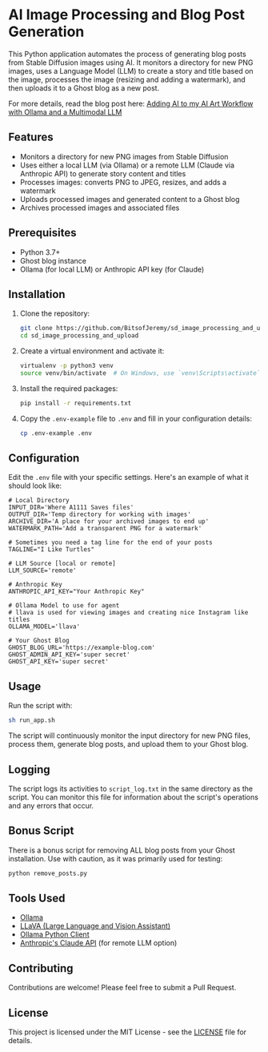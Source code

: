 # AI Image Processing and Blog Post Generation

This Python application automates the process of generating blog posts from Stable Diffusion images using AI. It monitors a directory for new PNG images, uses a Language Model (LLM) to create a story and title based on the image, processes the image (resizing and adding a watermark), and then uploads it to a Ghost blog as a new post.

For more details, read the blog post here:
[Adding AI to my AI Art Workflow with Ollama and a Multimodal LLM](https://bits.jeremyschroeder.net/adding-ai-to-my-ai-art-worklfow-with-ollama-and-a-multimodal-llm/)

## Features

- Monitors a directory for new PNG images from Stable Diffusion
- Uses either a local LLM (via Ollama) or a remote LLM (Claude via Anthropic API) to generate story content and titles
- Processes images: converts PNG to JPEG, resizes, and adds a watermark
- Uploads processed images and generated content to a Ghost blog
- Archives processed images and associated files

## Prerequisites

- Python 3.7+
- Ghost blog instance
- Ollama (for local LLM) or Anthropic API key (for Claude)

## Installation

1. Clone the repository:
   ```bash
   git clone https://github.com/BitsofJeremy/sd_image_processing_and_upload.git
   cd sd_image_processing_and_upload
   ```

2. Create a virtual environment and activate it:
   ```bash
   virtualenv -p python3 venv
   source venv/bin/activate  # On Windows, use `venv\Scripts\activate`
   ```

3. Install the required packages:
   ```bash
   pip install -r requirements.txt
   ```

4. Copy the `.env-example` file to `.env` and fill in your configuration details:
   ```bash
   cp .env-example .env
   ```

## Configuration

Edit the `.env` file with your specific settings. Here's an example of what it should look like:

```
# Local Directory
INPUT_DIR='Where A1111 Saves files'
OUTPUT_DIR='Temp directory for working with images'
ARCHIVE_DIR='A place for your archived images to end up'
WATERMARK_PATH='Add a transparent PNG for a watermark'

# Sometimes you need a tag line for the end of your posts
TAGLINE="I Like Turtles"

# LLM Source [local or remote]
LLM_SOURCE='remote'

# Anthropic Key
ANTHROPIC_API_KEY="Your Anthropic Key"

# Ollama Model to use for agent
# llava is used for viewing images and creating nice Instagram like titles
OLLAMA_MODEL='llava'

# Your Ghost Blog
GHOST_BLOG_URL='https://example-blog.com'
GHOST_ADMIN_API_KEY='super secret'
GHOST_API_KEY='super secret'
```

## Usage

Run the script with:

```bash
sh run_app.sh
```

The script will continuously monitor the input directory for new PNG files, process them, generate blog posts, and upload them to your Ghost blog.

## Logging

The script logs its activities to `script_log.txt` in the same directory as the script. You can monitor this file for information about the script's operations and any errors that occur.

## Bonus Script

There is a bonus script for removing ALL blog posts from your Ghost installation. Use with caution, as it was primarily used for testing:

```bash
python remove_posts.py
```

## Tools Used

- [Ollama](https://ollama.ai/)
- [LLaVA (Large Language and Vision Assistant)](https://ollama.com/library/llava-llama3)
- [Ollama Python Client](https://github.com/jmorganca/ollama-python)
- [Anthropic's Claude API](https://www.anthropic.com) (for remote LLM option)

## Contributing

Contributions are welcome! Please feel free to submit a Pull Request.

## License

This project is licensed under the MIT License - see the [LICENSE](LICENSE) file for details.